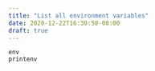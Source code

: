 ```yaml
---
title: "List all environment variables"
date: 2020-12-22T16:30:58-08:00
draft: true
---
```


```
env
printenv
```
